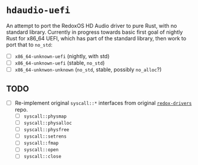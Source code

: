 # `hdaudio-uefi`

An attempt to port the RedoxOS HD Audio driver to pure Rust, with no standard library.
Currently in progress towards basic first goal of nightly Rust for x86_64 UEFI, which has part of the standard library, then work to port that to `no_std`:

* [ ] `x86_64-unknown-uefi` (nightly, with std)
* [ ] `x86_64-unknown-uefi` (stable, `no_std`)
* [ ] `x86_64-unknwon-unknown` (`no_std`, stable, possibly `no_alloc`?)

## TODO

* [ ] Re-implement original `syscall::*` interfaces from original [`redox-drivers`](https://gitlab.redox-os.org/redox-os/drivers) repo.
  * [ ] `syscall::physmap`
  * [ ] `syscall::physalloc`
  * [ ] `syscall::physfree`
  * [ ] `syscall::setrens`
  * [ ] `syscall::fmap`
  * [ ] `syscall::open`
  * [ ] `syscall::close`
